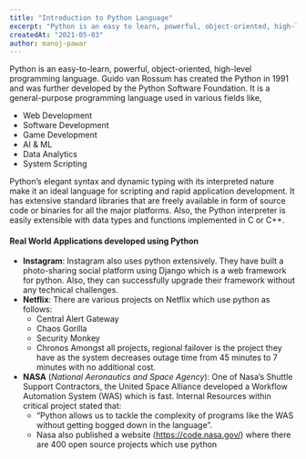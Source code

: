 ```yaml
---
title: "Introduction to Python Language"
excerpt: "Python is an easy to learn, powerful, object-oriented, high-level programming language. It is created by Guido van Rossum in 1991 and further developed by the Python Software Foundation."
createdAt: "2021-05-03"
author: manoj-pawar
---
```


Python is an easy-to-learn, powerful, object-oriented, high-level programming language. Guido van Rossum has created the Python in 1991 and was further developed by the Python Software Foundation. It is a general-purpose programming language used in various fields like,
- Web Development
- Software Development
- Game Development
- AI & ML
- Data Analytics
- System Scripting

Python’s elegant syntax and dynamic typing with its interpreted nature make it an ideal language for scripting and rapid application development. It has extensive standard libraries that are freely available in form of source code or binaries for all the major platforms. Also, the Python interpreter is easily extensible with data types and functions implemented in C or C++.

#### Real World Applications developed using Python
- **Instagram**: Instagram also uses python extensively. They have built a photo-sharing social platform using Django which is a web framework for python. Also, they can successfully upgrade their framework without any technical challenges.
- **Netflix**: There are various projects on Netflix which use python as follows:
    - Central Alert Gateway
    - Chaos Gorilla
    - Security Monkey
    - Chronos
    Amongst all projects, regional failover is the project they have as the system decreases outage time from 45 minutes to 7 minutes with no additional cost.
- **NASA** (*National Aeronautics and Space Agency*): One of Nasa’s Shuttle Support Contractors, the United Space Alliance developed a Workflow Automation System (WAS) which is fast. Internal Resources within critical project stated that:
    - “Python allows us to tackle the complexity of programs like the WAS without getting bogged down in the language”.
    - Nasa also published a website (https://code.nasa.gov/) where there are 400 open source projects which use python
